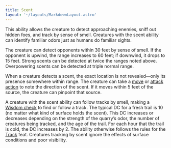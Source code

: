 ```yaml
---
title: Scent
layout: '~/layouts/MarkdownLayout.astro'
---
```

This ability allows the creature to detect approaching enemies, sniff out
hidden foes, and track by sense of smell. Creatures with the scent ability can
identify familiar odors just as humans do familiar sights.

The creature can detect opponents within 30 feet by sense of smell. If the
opponent is upwind, the range increases to 60 feet; if downwind, it drops to
15 feet. Strong scents can be detected at twice the ranges noted above.
Overpowering scents can be detected at triple normal range.

When a creature detects a scent, the exact location is not revealed—only its
presence somewhere within range. The creature can take a
[move](/modern.d20.srd/combat/move.actions) or [attack action](/modern.d20.srd/combat/attack.actions) to note the direction of the
scent. If it moves within 5 feet of the source, the creature can pinpoint that
source.

A creature with the scent ability can follow tracks by smell, making a [Wisdom check](/modern.d20.srd/basics/ability.scores) to find or follow a track. The
typical DC for a fresh trail is 10 (no matter what kind of surface holds the
scent). This DC increases or decreases depending on the strength of the
quarry’s odor, the number of creatures being tracked, and the age of the
trail. For each hour that the trail is cold, the DC increases by 2. The
ability otherwise follows the rules for the
[Track](/modern.d20.srd/feats/track) feat. Creatures tracking by scent ignore
the effects of surface conditions and poor visibility.

